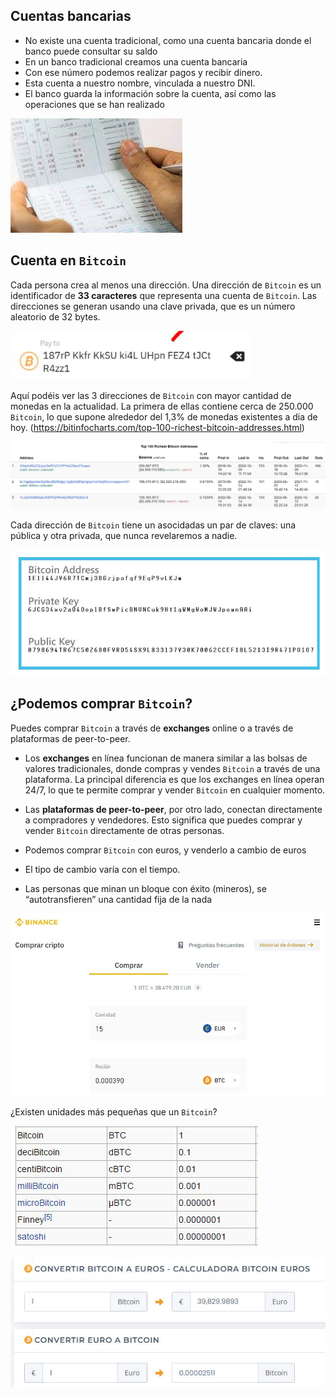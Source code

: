 ## Cuentas bancarias

- No existe una cuenta tradicional, como una cuenta bancaria donde el banco puede consultar su saldo
- En un banco tradicional creamos una cuenta bancaria
- Con ese número podemos realizar pagos y recibir dinero.
- Esta cuenta a nuestro nombre, vinculada a nuestro DNI.
- El banco guarda la información sobre la cuenta, así como las operaciones que se han realizado

![imagen](img/2022-11-06-22-53-12.png)

## Cuenta en ``Bitcoin``

Cada persona crea al menos una dirección. Una dirección de ``Bitcoin`` es un identificador de **33 caracteres** que representa una cuenta de ``Bitcoin``. Las direcciones se generan usando una clave privada, que es un número aleatorio de 32 bytes.

![imagen](img/2022-11-06-22-53-18.png)

Aquí podéis ver las 3 direcciones de ``Bitcoin`` con mayor cantidad de monedas en la actualidad. La primera de ellas contiene cerca de 250.000 ``Bitcoin``, lo que supone alrededor del 1,3% de monedas existentes a dia de hoy. (https://bitinfocharts.com/top-100-richest-bitcoin-addresses.html)

![imagen](img/2022-12-15-17-41-02.png)

Cada dirección de ``Bitcoin`` tiene un asocidadas un par de claves: una pública y otra privada, que nunca revelaremos a nadie.

![imagen](img/2022-12-15-17-46-59.png)



## ¿Podemos comprar ``Bitcoin``?

Puedes comprar ``Bitcoin`` a través de **exchanges** online o a través de plataformas de peer-to-peer.

- Los **exchanges** en línea funcionan de manera similar a las bolsas de valores tradicionales, donde compras y vendes ``Bitcoin`` a través de una plataforma. La principal diferencia es que los exchanges en línea operan 24/7, lo que te permite comprar y vender ``Bitcoin`` en cualquier momento.
- Las **plataformas de peer-to-peer**, por otro lado, conectan directamente a compradores y vendedores. Esto significa que puedes comprar y vender ``Bitcoin`` directamente de otras personas.

- Podemos comprar ``Bitcoin`` con euros, y venderlo a cambio de euros
- El tipo de cambio varía con el tiempo.
- Las personas que minan un bloque con éxito (mineros), se “autotransfieren” una cantidad fija de la nada

![imagen](img/2022-11-06-22-54-51.png)

¿Existen unidades más pequeñas que un ``Bitcoin``?

![imagen](img/2022-11-06-22-54-57.png)

![imagen](img/2022-11-06-22-55-02.png)